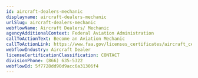 ```yaml
---
id: aircraft-dealers-mechanic
displayname: aircraft-dealers-mechanic
urlSlug: aircraft-dealers-mechanic
webflowName: Aircraft Dealers/ Mechanic
agencyAdditionalContext: Federal Aviation Administration
callToActionText: Become an Aviation Mechanic
callToActionLink: https://www.faa.gov/licenses_certificates/aircraft_certification
webflowIndustry: Aircraft Dealer
licenseCertificationClassification: CONTACT
divisionPhone: (866) 635-5322
webflowId: 5f7728dd90d9acc6a31306f4
---
```

